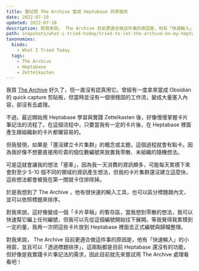 ```yaml
---
title: 嘗試把 The Archive 當成 Heptabase 的草稿夾
date: 2022-07-10
updated: 2022-07-10
description: 對我來說， The Archive 目前更適合做這件事的原因是，他有「快速輸入」的小視窗，並且可以「透過標題排序」，這兩點都是目前 Heptabase 還沒有的功能，但好像是我實踐卡片筆記法的需求，因此目前就先來嘗試用 The Archive 處理看看吧！
path: snapshots/what-i-tried-today/tried-to-let-the-archive-be-my-heptabase-inbox
taxonomies:
  kinds: 
    - What I Tried Today
  tags: 
    - The Archive
    - Heptabase
    - Zettelkasten
---
```


我買 [The Archive](https://zettelkasten.de/the-archive/) 好久了，但一直沒有認真用它。曾經有一度拿來當成 Obsidian 的 quick capture 剪貼板，但當時並沒有一個很穩固的工作流，變成大量塞入內容，卻沒有去處理。

不過，最近開始用 Heptabase 學習與實踐 Zettelkasten 後，好像慢慢掌握卡片筆記法的流程了。在這個流程中，只要當我有一定的卡片後，在 Heptabase 裡面產生跟組織新的卡片都蠻容易的。

但我發現，如果是「還沒建立卡片集群」的概念或主題，這個過程就會有點卡。因為我好像不想要直接用珍貴的個位數編號來放置我零散、未組織的隨機想法。

可是這就會讓我的想法「塞車」，因為我一天消費的資訊頗多，可能每天累積下來會對至少 5-10 個不同的領域的資訊產生想法，但我的卡片集群還沒建立這麼快，這些想法都會被我在第一關就卡住排除掉。

於是我想到了 The Archive ，他有很快速的輸入工具，也可以區分標題跟內文，並可以依照標題來排序。

對我來說，這好像變成一個「卡片草稿」的暫存區，當我想到零散的想法，我可以快速幫它編上任何編號，但我可以先從這個編號開始往下展開。等我覺得我累積到一定的量，我再一次把這些卡片放到 Heptabase 裡面去正式編號與歸檔整理。

對我來說， The Archive 目前更適合做這件事的原因是，他有「快速輸入」的小視窗，並且可以「透過標題排序」，這兩點都是目前 Heptabase 還沒有的功能，但好像是我實踐卡片筆記法的需求，因此目前就先來嘗試用 The Archive 處理看看吧！